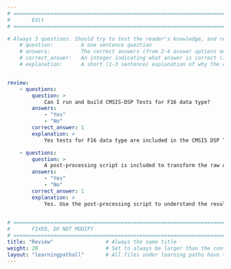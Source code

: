 ```yaml
---
# ================================================================================
#       Edit
# ================================================================================

# Always 3 questions. Should try to test the reader's knowledge, and reinforce the key points you want them to remember.
    # question:         A one sentence question
    # answers:          The correct answers (from 2-4 answer options only). Should be surrounded by quotes.
    # correct_answer:   An integer indicating what answer is correct (index starts from 0)
    # explanation:      A short (1-3 sentence) explanation of why the correct answer is correct. Can add additional context if desired


review:
    - questions:
        question: >
            Can I run and build CMSIS-DSP Tests for F16 data type?
        answers:
            - "Yes"
            - "No"
        correct_answer: 1                  
        explanation: >
            Yes tests for F16 data type are included in the CMSIS DSP Test suite.

    - questions:
        question: >
            A post-processing script is included to transform the raw output from the tests into human readable output.
        answers:
            - "Yes"
            - "No"
        correct_answer: 1                     
        explanation: >
            Yes. Use the post-processing script to understand the results.
               

# ================================================================================
#       FIXED, DO NOT MODIFY
# ================================================================================
title: "Review"                 # Always the same title
weight: 20                      # Set to always be larger than the content in this path
layout: "learningpathall"       # All files under learning paths have this same wrapper
---
```


